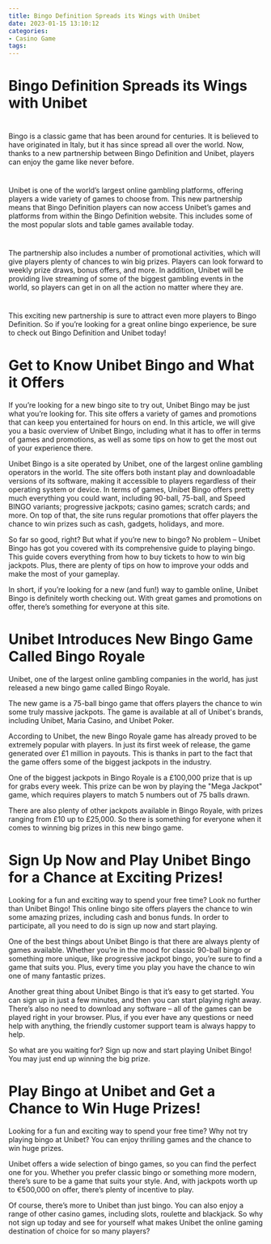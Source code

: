 ```yaml
---
title: Bingo Definition Spreads its Wings with Unibet
date: 2023-01-15 13:10:12
categories:
- Casino Game
tags:
---
```



#  Bingo Definition Spreads its Wings with Unibet

#

Bingo is a classic game that has been around for centuries. It is believed to have originated in Italy, but it has since spread all over the world. Now, thanks to a new partnership between Bingo Definition and Unibet, players can enjoy the game like never before.

#

Unibet is one of the world’s largest online gambling platforms, offering players a wide variety of games to choose from. This new partnership means that Bingo Definition players can now access Unibet’s games and platforms from within the Bingo Definition website. This includes some of the most popular slots and table games available today.

#

The partnership also includes a number of promotional activities, which will give players plenty of chances to win big prizes. Players can look forward to weekly prize draws, bonus offers, and more. In addition, Unibet will be providing live streaming of some of the biggest gambling events in the world, so players can get in on all the action no matter where they are.

#

This exciting new partnership is sure to attract even more players to Bingo Definition. So if you’re looking for a great online bingo experience, be sure to check out Bingo Definition and Unibet today!

#  Get to Know Unibet Bingo and What it Offers

If you’re looking for a new bingo site to try out, Unibet Bingo may be just what you’re looking for. This site offers a variety of games and promotions that can keep you entertained for hours on end. In this article, we will give you a basic overview of Unibet Bingo, including what it has to offer in terms of games and promotions, as well as some tips on how to get the most out of your experience there.

Unibet Bingo is a site operated by Unibet, one of the largest online gambling operators in the world. The site offers both instant play and downloadable versions of its software, making it accessible to players regardless of their operating system or device. In terms of games, Unibet Bingo offers pretty much everything you could want, including 90-ball, 75-ball, and Speed BINGO variants; progressive jackpots; casino games; scratch cards; and more. On top of that, the site runs regular promotions that offer players the chance to win prizes such as cash, gadgets, holidays, and more.

So far so good, right? But what if you’re new to bingo? No problem – Unibet Bingo has got you covered with its comprehensive guide to playing bingo. This guide covers everything from how to buy tickets to how to win big jackpots. Plus, there are plenty of tips on how to improve your odds and make the most of your gameplay.

In short, if you’re looking for a new (and fun!) way to gamble online, Unibet Bingo is definitely worth checking out. With great games and promotions on offer, there’s something for everyone at this site.

#  Unibet Introduces New Bingo Game Called Bingo Royale

Unibet, one of the largest online gambling companies in the world, has just released a new bingo game called Bingo Royale.

The new game is a 75-ball bingo game that offers players the chance to win some truly massive jackpots. The game is available at all of Unibet's brands, including Unibet, Maria Casino, and Unibet Poker.

According to Unibet, the new Bingo Royale game has already proved to be extremely popular with players. In just its first week of release, the game generated over £1 million in payouts. This is thanks in part to the fact that the game offers some of the biggest jackpots in the industry.

One of the biggest jackpots in Bingo Royale is a £100,000 prize that is up for grabs every week. This prize can be won by playing the "Mega Jackpot" game, which requires players to match 5 numbers out of 75 balls drawn.

There are also plenty of other jackpots available in Bingo Royale, with prizes ranging from £10 up to £25,000. So there is something for everyone when it comes to winning big prizes in this new bingo game.

#  Sign Up Now and Play Unibet Bingo for a Chance at Exciting Prizes!

Looking for a fun and exciting way to spend your free time? Look no further than Unibet Bingo! This online bingo site offers players the chance to win some amazing prizes, including cash and bonus funds. In order to participate, all you need to do is sign up now and start playing.

One of the best things about Unibet Bingo is that there are always plenty of games available. Whether you’re in the mood for classic 90-ball bingo or something more unique, like progressive jackpot bingo, you’re sure to find a game that suits you. Plus, every time you play you have the chance to win one of many fantastic prizes.

Another great thing about Unibet Bingo is that it’s easy to get started. You can sign up in just a few minutes, and then you can start playing right away. There’s also no need to download any software – all of the games can be played right in your browser. Plus, if you ever have any questions or need help with anything, the friendly customer support team is always happy to help.

So what are you waiting for? Sign up now and start playing Unibet Bingo! You may just end up winning the big prize.

#  Play Bingo at Unibet and Get a Chance to Win Huge Prizes!

Looking for a fun and exciting way to spend your free time? Why not try playing bingo at Unibet? You can enjoy thrilling games and the chance to win huge prizes.

Unibet offers a wide selection of bingo games, so you can find the perfect one for you. Whether you prefer classic bingo or something more modern, there’s sure to be a game that suits your style. And, with jackpots worth up to €500,000 on offer, there’s plenty of incentive to play.

Of course, there’s more to Unibet than just bingo. You can also enjoy a range of other casino games, including slots, roulette and blackjack. So why not sign up today and see for yourself what makes Unibet the online gaming destination of choice for so many players?